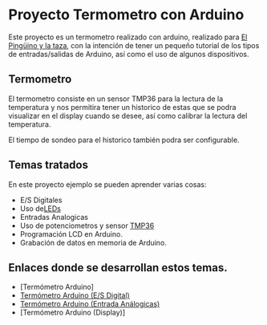 # Proyecto Termometro con Arduino
Este proyecto es un termometro realizado con arduino, realizado para [El Pingüino y la taza](https://www.pinguytaz.net), con la intención de tener un pequeño tutorial de los tipos de entradas/salidas de Arduino, así como el uso de algunos dispositivos.

## Termometro

El termometro consiste en un sensor TMP36 para la lectura de la temperatura y nos permitira tener un historico de estas que se podra visualizar en el display cuando se desee, así como calibrar la lectura del temperatura.

El tiempo de sondeo para el historico también podra ser configurable.

## Temas tratados

En este proyecto ejemplo se pueden aprender varias cosas:

- E/S Digitales
- Uso de[LEDs](https://www.pinguytaz.net/index.php/2019/11/14/termometro-arduino-e-s-digital-1-5/)
- Entradas Analogicas
- Uso de potenciometros y sensor [TMP36](https://www.pinguytaz.net/index.php/2019/11/17/termometro-arduino-entrada-analogicas-2-5/)
- Programación LCD en Arduino.
- Grabación de datos en memoria de Arduino.


## Enlaces donde se desarrollan estos temas.
- [Termómetro Arduino]
- [Termómetro Arduino (E/S Digital)](https://www.pinguytaz.net/index.php/2019/11/14/termometro-arduino-e-s-digital-1-5/)
- [Termómetro Arduino (Entrada Análogicas)](https://www.pinguytaz.net/index.php/2019/11/17/termometro-arduino-entrada-analogicas-2-5/)
- [Termómetro Arduino (Display)]
